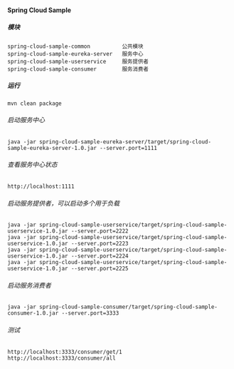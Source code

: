 #### Spring Cloud Sample

##### 模块
    spring-cloud-sample-common          公共模块
    spring-cloud-sample-eureka-server   服务中心
    spring-cloud-sample-userservice     服务提供者
    spring-cloud-sample-consumer        服务消费者
    
##### 运行
    mvn clean package
    
###### 启动服务中心
    java -jar spring-cloud-sample-eureka-server/target/spring-cloud-sample-eureka-server-1.0.jar --server.port=1111
###### 查看服务中心状态
    http://localhost:1111
###### 启动服务提供者，可以启动多个用于负载
    java -jar spring-cloud-sample-userservice/target/spring-cloud-sample-userservice-1.0.jar --server.port=2222
    java -jar spring-cloud-sample-userservice/target/spring-cloud-sample-userservice-1.0.jar --server.port=2223
    java -jar spring-cloud-sample-userservice/target/spring-cloud-sample-userservice-1.0.jar --server.port=2224
    java -jar spring-cloud-sample-userservice/target/spring-cloud-sample-userservice-1.0.jar --server.port=2225
###### 启动服务消费者
    java -jar spring-cloud-sample-consumer/target/spring-cloud-sample-consumer-1.0.jar --server.port=3333
###### 测试
    http://localhost:3333/consumer/get/1
    http://localhost:3333/consumer/all
